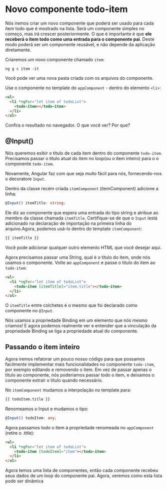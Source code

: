 # Novo componente todo-item

Nós iremos criar um novo componente  que poderá ser usado para cada 
item  todo que é mostrado na lista. Será um componente simples no começo, mas irá crescer
posteriormente. O que é importante é que **ele receberá  o item todo  como uma entrada para o componente pai**. Deste modo poderá ser um componente reusável, e não depende da aplicação diretamente.

Criaremos um novo componente chamado `item`: 

```
ng g c item -it
```

Vocẽ pode ver uma nova pasta criada com os arquivos  do componente.

Use o componente  no template do `appComponent` - dentro do elemento `<li>`:

```html
<ul>
  <li *ngFor="let item of todoList">
    <todo-item></todo-item>
  </li>
</ul>
```

Confira o resultado no navegador. O que você  ver? Por que?

## @Input()
Nós queremos exibir o titulo de cada item dentro do componente `todo-item`. Precisamos passar o titulo atual do item  no loop(ou o item inteiro) para o o componente `todo-item`. 

Novamente, Angular faz com que seja muito fácil para nós, fornecendo-nos o decoratore `Input`.

Dentro da classe recém criada `itemComponent` (itemComponent) adicione a linha:
```ts
@Input() itemTitle: string;
```
Ele diz ao componente que espera uma entrada do tipo string e atribue ao membro da classe chamada `itemTitle`. Certifique-se  de que o `Input` iestá adicionado na declaração de importação na primeira linha do arquivo.Agora, podemos usá-lo  dentro do template `itemComponent`:
```html
{{ itemTitle }}
```

Vocẽ pode adicionar qualquer outro elemento HTML que você desejar aqui.

Agora precisamos passar uma String, qual é o titulo do item, onde nós usamos o componente. Volte ao `appComponent` e passe o titulo do item ao `todo-item`:
```html
<ul>
  <li *ngFor="let item of todoList">
    <todo-item [itemTitle]="item.title"></todo-item>
  </li>
</ul>
```

O `itemTitle` entre colchetes é o mesmo que foi declarado como componente no `@Input`.

Nós usamos a propriedade Binding em um elemento que nós mesmo criamos! E agora podemos realmente ver  e entender que a vinculação da propriedade Binding se liga a propriedade atual do componente.

## Passando o item inteiro
Agora iremos refatorar um pouco nosso código para que possamos facilmente implementar mais funcionalidades no componente `todo-item`, por exemplo editando e removendo o item. Em vez de passar apenas o título ao componente, nós poderiamos passar todo o item, e deixamos o componente extrair o título quando necessário.

No `itemComponent` mudamos a interpolação no template para:
```html
{{ todoItem.title }}
```
Renomeamos o Input e mudamos o tipo:
```ts
@Input() todoItem: any;
```

Agora passamos todo o item à propriedade renomeada no `appComponent` (retire o .title):
```html
<ul>
  <li *ngFor="let item of todoList">
    <todo-item [todoItem]="item"></todo-item>
  </li>
</ul>
```

Agora temos uma lista de componentes, então cada componente recebeu seus dados de um loop do componente pai. Agora, veremos  como esta lista pode ser dinâmica
